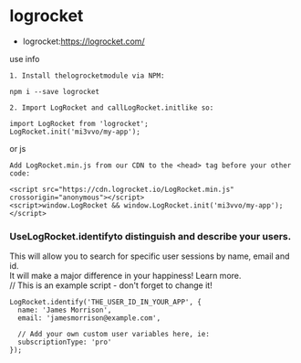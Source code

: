 # logrocket

* logrocket:https://logrocket.com/

use info
```
1. Install thelogrocketmodule via NPM:

npm i --save logrocket

2. Import LogRocket and callLogRocket.initlike so:

import LogRocket from 'logrocket';
LogRocket.init('mi3vvo/my-app');

```

or js

```
Add LogRocket.min.js from our CDN to the <head> tag before your other code:

<script src="https://cdn.logrocket.io/LogRocket.min.js" crossorigin="anonymous"></script>
<script>window.LogRocket && window.LogRocket.init('mi3vvo/my-app');</script>
```

### UseLogRocket.identifyto distinguish and describe your users. 
This will allow you to search for specific user sessions by name, email and id.   
It will make a major difference in your happiness! Learn more.  
// This is an example script - don't forget to change it!
```
LogRocket.identify('THE_USER_ID_IN_YOUR_APP', {
  name: 'James Morrison',
  email: 'jamesmorrison@example.com',

  // Add your own custom user variables here, ie:
  subscriptionType: 'pro'
});
```
